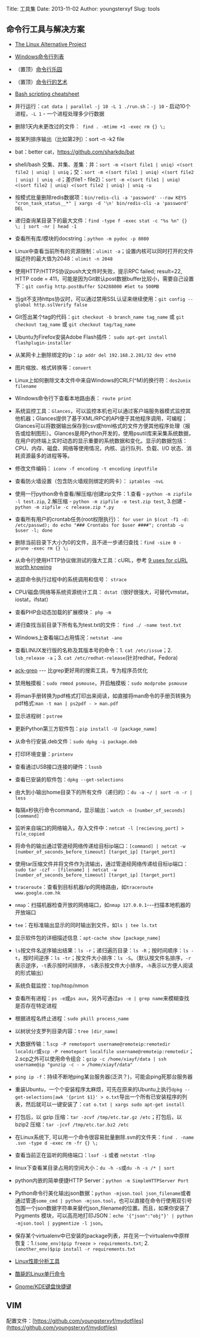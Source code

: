 Title: 工具集
Date: 2013-11-02
Author: youngsterxyf
Slug: tools

## 命令行工具与解决方案

- [The Linux Alternative Project](http://www.linuxalt.com/)

- [Windows命令行列表](http://technet.microsoft.com/en-us/library/bb490890.aspx)

- （置顶）[命令行乐园](http://www.commandlinefu.com/commands/browse)
- （置顶）[命令行的艺术](https://github.com/jlevy/the-art-of-command-line/blob/master/README-zh.md)

- [Bash scripting cheatsheet](https://devhints.io/bash)

- 并行运行：`cat data | parallel -j 10 -L 1 ./run.sh`：`-j 10` - 启动10个进程，`-L 1` - 一个进程处理多少行数据

- 删除1天内未更改过的文件：` find . -mtime +1 -exec rm {} \;`

- 按某列排序输出（比如第2列）：sort -n -k2 file

- bat：better cat，https://github.com/sharkdp/bat

- shell/bash 交集、并集、差集：并：`sort -m <(sort file1 | uniq) <(sort file2 | uniq) | uniq`；交：`sort -m <(sort file1 | uniq) <(sort file2 | uniq) | uniq -d`；差(file1 - file2)：`sort -m <(sort file1 | uniq) <(sort file2 | uniq) <(sort file2 | uniq) | uniq -u`

- 按模式批量删除redis数据项：`bin/redis-cli -a 'password' --raw KEYS "cron_task_status__*" | xargs -d '\n' bin/redis-cli -a 'password' DEL`

- 递归查询某目录下的最大文件：`find -type f -exec stat -c "%s %n" {} \; | sort -nr | head -1`

- 查看所有库/模块的docstring：`python -m pydoc -p 8080`

- Linux中查看当前所有的资源限制：`ulimit -a`；设置内核可以同时打开的文件描述符的最大值为2048：`ulimit -n 2048`

- 使用HTTP/HTTPS协议push大文件时失败，提示RPC failed; result=22, HTTP code = 411，可能是因为Git默认post数据buffer比较小，需要自己设置下：`git config http.postBuffer 524288000 #Set to 500MB`

- 当git不支持https协议时，可以通过禁用SSL认证来继续使用：`git config --global http.sslVerify false`

- Git签出某个tag的代码：`git checkout -b branch_name tag_name` 或 `git checkout tag_name` 或 `git checkout tag/tag_name`

- Ubuntu为Firefox安装Adobe Flash插件： `sudo apt-get install flashplugin-installer`

- 从某网卡上删除绑定的ip：`ip addr del 192.168.2.201/32 dev eth0`

- 图片缩放、格式转换等：`convert`

- Linux上如何删除文本文件中来自Windows的CRLF(^M)的换行符：`dos2unix filename`

- Windows命令行下查看本地路由表： `route print`

- 系统监控工具：``Glances``，可以监控本机也可以通过客户端服务器模式监控其他机器；Glances提供了基于XML/RPC的API便于其他程序调用，可编程；Glances可以将数据输出保存到csv或html格式的文件方便其他程序处理（报告或绘制图形）。Glances是用Python开发的，使用psutil库来采集系统数据，在用户的终端上实时动态的显示重要的系统数据和变化。显示的数据包括：CPU、内存、磁盘、网络等使用情况，内核、运行队列、负载、I/O 状态、消耗资源最多的进程等等。

- 修改文件编码： `iconv -f encoding -t encoding inputfile`

- 查看防火墙设置（包含防火墙规则绑定的网卡）： `iptables -nvL`

- 使用一行python命令查看/解压缩/创建zip文件：1.查看 - `python -m zipfile -l
test.zip`, 2.解压缩 - `python -m zipfile -e test.zip test`, 3.创建 - `python -m
zipfile -c release.zip *.py`

- 查看所有用户的crontab任务(root权限执行)： `for user in $(cut -f1 -d: /etc/passwd); do echo "### Crontabs for $user ####"; crontab -u $user -l; done`

- 删除当前目录下大小为0的文件，且不进一步递归查找：`find -size 0 -prune -exec rm {} \;`

- 从命令行使用HTTP协议做测试的强大工具：cURL，参考 [9 uses for cURL worth knowing](https://httpkit.com/resources/HTTP-from-the-Command-Line/)

- 追踪命令执行过程中的系统调用和信号： `strace`

- CPU/磁盘/网络等系统资源统计工具： `dstat`（很好很强大，可替代vmstat，iostat，ifstat）

- 查看PHP会动态加载的扩展模块： `php -m`

- 递归查找当前目录下所有名为test.txt的文件： `find ./ -name test.txt`

- Windows上查看端口占用情况：`netstat -ano`

- 查看LINUX发行版的名称及其版本号的命令：1. `cat /etc/issue`；2. `lsb_release -a`；3. `cat /etc/redhat-release`(针对redhat，Fedora)

- [ack-grep](http://betterthangrep.com/) --- 比grep更好用的搜索工具，专为程序员优化

- 禁用触摸板：`sudo rmmod psmouse`，开启触摸板：`sudo modprobe psmouse`

- 将man手册转换为pdf格式打印出来阅读，如直接将man命令的手册页转换为pdf格式:`man -t man | ps2pdf - > man.pdf`

- 显示进程树：`pstree`

- 更新Python第三方软件包：`pip install -U [package_name]`

- 从命令行安装.deb文件：`sudo dpkg -i package.deb`

- 打印环境变量：`printenv`

- 查看通过USB接口连接的硬件：`lsusb`

- 查看已安装的软件包：`dpkg --get-selections`

- 由大到小输出home目录下的所有文件（递归的）：`du -a ~/ | sort -n -r | less`

- 每隔x秒执行命令command，显示输出：`watch -n [number_of_seconds] [command]`

- 监听来自端口的网络输入，存入文件中：`netcat -l [recieving_port] > file_copied`

- 将命令的输出通过管道经网络传递给目标ip端口：`[command] | netcat -w [number_of_seconds_before_timeout] [target_ip] [target_port]`

- 使用tar压缩文件并将文件作为流输出，通过管道经网络传递给目标ip端口：`sudo tar -czf - [filename] | netcat -w [number_of_seconds_before_timeout] [target_ip] [target_port]`

- `traceroute`：查看到目标机器/ip的网络路由，如`traceroute www.google.com.hk`

- `nmap`：扫描机器检查开放的网络端口，如`nmap 127.0.0.1`---扫描本地机器的开放端口

- `tee`：在标准输出显示的同时输出到文件，如`ls | tee ls.txt`

- 显示软件包的详细描述信息：`apt-cache show [package_name]`

- `ls`按文件名逆序输出结果：`ls -r`；递归遍历目录：`ls -R`；按时间顺序：`ls -t`，按时间逆序：`ls -tr`；按文件大小排序：`ls -S`。（默认按文件名排序，`-r`表示逆序，`-t`表示按时间排序，`-S`表示按文件大小排序，`-h`表示以方便人阅读的形式输出）

- 系统负载监控：top/htop/nmon

- 查看所有进程：`ps -e`或`ps aux`，另外可通过`ps -e | grep name`来模糊查找是否存在特定进程

- 根据进程名终止进程：`sudo pkill process_name`

- 以树状分支罗列目录内容：`tree [dir_name]`

- 大数据传输：1.`scp -P remoteport username@remoteip:remotedir localdir`或`scp -P remoteport localfile username@remoteip:remotedir`；2.scp之外可以使用命令组合：`gzip -c /home/xiayf/data | ssh username@ip "gunzip -c - > /home/xiayf/data"`

- `ping ip -f`：持续不断地ping某台服务器(泛洪？)，可能会ping死那台服务器

- 重装Ubuntu，一个个安装程序太麻烦，可先在原来的Ubuntu上执行`dpkg --get-selections|awk '{print $1}' > o.txt`导出一个所有已安装程序的列表，然后就可以一键安装了：`cat o.txt | xargs sudo apt-get install`

- 打包后，以 gzip 压缩：`tar -zcvf /tmp/etc.tar.gz /etc`；打包后，以 bzip2 压缩：`tar -jcvf /tmp/etc.tar.bz2 /etc`

- 在Linux系统下, 可以用一个命令很容易批量删除.svn的文件夹：`find . -name .svn -type d -exec rm -fr {} \;`

- 查看当前正在监听的网络端口：`lsof -i` 或者 `netstat -tlnp`

- linux下查看某目录占用的空间大小：`du -h -s`或`du -h -s /* | sort`

- python内嵌的简单便捷HTTP Server：`python -m SimpleHTTPServer Port`

- Python命令行美化输出json数据：`python -mjson.tool json_filename`或者通过管道`some_cmd | python -mjson.tool`，也可以直接在命令行使用双引号包围一个json数据字符串来替代json_filename的位置。而且，如果你安装了 Pygments 模块，可以高亮地打印JSON：`echo '{"json":"obj"}' | python -mjson.tool | pygmentize -l json`。

- 保存某个virtualenv中已安装的package列表，并在另一个virtualenv中原样恢复：1.`(some_env)$pip freeze > requirements.txt`; 2. `(another_env)$pip install -r requirements.txt`

- [Linux性能分析工具](/assets/uploads/pics/linux-performance-analysis-tools.png)

- [酷毙的Linux单行命令](http://www.commandlinefu.com/commands/browse/sort-by-votes)

- [Gnome/KDE键盘快捷键](http://www.novell.com/coolsolutions/tip/2289.html)

## VIM

配置文件：[https://github.com/youngsterxyf/mydotfiles](https://github.com/youngsterxyf/mydotfiles)

